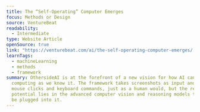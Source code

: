 ```yaml
---
title: The “Self-Operating” Computer Emerges
focus: Methods or Design
source: VentureBeat
readability:
  - Intermediate
type: Website Article
openSource: true
link: "https://venturebeat.com/ai/the-self-operating-computer-emerges/ "
learnTags:
  - machineLearning
  - methods
  - framework
summary: OthersideAI is at the forefront of a new vision for how AI can change
  computing as we know it. The framework takes screenshots as input and outputs
  mouse clicks and keyboard commands, just as a human would, but the real
  potential lies in the advanced computer vision and reasoning models that can
  be plugged into it.
---
```

